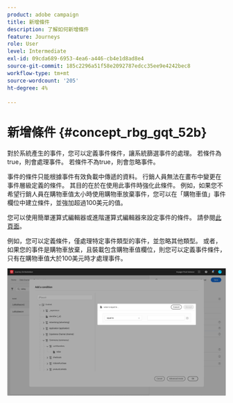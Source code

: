```yaml
---
product: adobe campaign
title: 新增條件
description: 了解如何新增條件
feature: Journeys
role: User
level: Intermediate
exl-id: 09cda689-6953-4ea6-a446-cb4e1d8ad8e4
source-git-commit: 185c2296a51f58e2092787edcc35ee9e4242bec8
workflow-type: tm+mt
source-wordcount: '205'
ht-degree: 4%

---
```


# 新增條件 {#concept_rbg_gqt_52b}

對於系統產生的事件，您可以定義事件條件，讓系統篩選事件的處理。 若條件為true，則會處理事件。 若條件不為true，則會忽略事件。

事件的條件只能根據事件有效負載中傳遞的資料。 行銷人員無法在畫布中變更在事件層級定義的條件。 其目的在於在使用此事件時強化此條件。 例如，如果您不希望行銷人員在購物車值太小時使用購物車放棄事件，您可以在「購物車值」事件欄位中建立條件，並強加超過100美元的值。

您可以使用簡單運算式編輯器或進階運算式編輯器來設定事件的條件。 請參閱[此頁面](../expression/expressionadvanced.md)。

例如，您可以定義條件，僅處理特定事件類型的事件，並忽略其他類型。 或者，如果您的事件是購物車放棄，且裝載包含購物車值欄位，則您可以定義事件條件，只有在購物車值大於100美元時才處理事件。

![](../assets/journey78.png)
